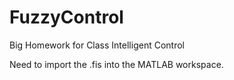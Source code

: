 # FuzzyControl
Big Homework for Class Intelligent Control

Need to import the .fis into the MATLAB workspace.
